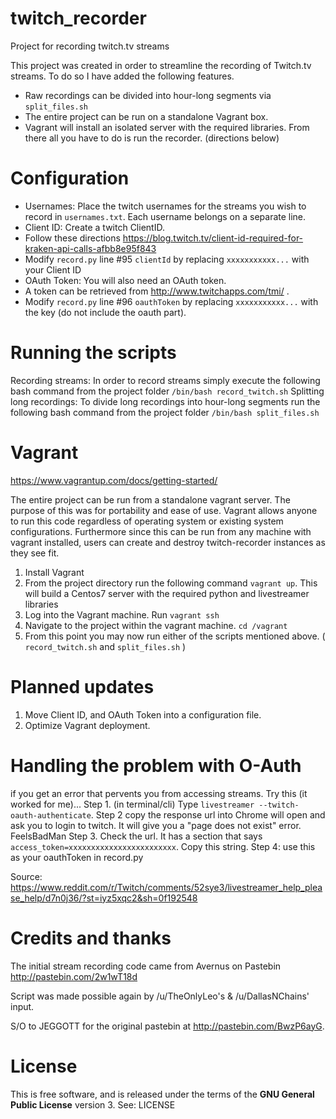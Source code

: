 # twitch_recorder
Project for recording twitch.tv streams

This project was created in order to streamline the recording of Twitch.tv streams.
To do so I have added the following features.

 * Raw recordings can be divided into hour-long segments via `split_files.sh`
 * The entire project can be run on a standalone Vagrant box.
 * Vagrant will install an isolated server with the required libraries. From there all you have to do is run the recorder. (directions below)

# Configuration

* Usernames: Place the twitch usernames for the streams you wish to record in `usernames.txt`. Each username belongs on a separate line.
* Client ID: Create a twitch ClientID.
 * Follow these directions https://blog.twitch.tv/client-id-required-for-kraken-api-calls-afbb8e95f843
 * Modify `record.py` line #95 `clientId` by replacing `xxxxxxxxxxx...` with your Client ID
* OAuth Token: You will also need an OAuth token.
 * A token can be retrieved from http://www.twitchapps.com/tmi/ .
 * Modify `record.py` line #96 `oauthToken` by replacing `xxxxxxxxxxx...` with the key (do not include the oauth part).

# Running the scripts
Recording streams: In order to record streams simply execute the following bash command from the project folder `/bin/bash record_twitch.sh`
Splitting long recordings: To divide long recordings into hour-long segments run the following bash command from the project folder `/bin/bash split_files.sh`

# Vagrant
https://www.vagrantup.com/docs/getting-started/

The entire project can be run from a standalone vagrant server. The purpose of this was for portability and ease of use. Vagrant allows anyone to run this code regardless of operating system or existing system configurations. Furthermore since this can be run from any machine with vagrant installed, users can create and destroy twitch-recorder instances as they see fit.

1. Install Vagrant
2. From the project directory run the following command `vagrant up`. This will build a Centos7 server with the required python and livestreamer libraries
3. Log into the Vagrant machine. Run `vagrant ssh`
4. Navigate to the project within the vagrant machine. `cd /vagrant`
5. From this point you may now run either of the scripts mentioned above. ( `record_twitch.sh` and `split_files.sh` )

# Planned updates
1. Move Client ID, and OAuth Token into a configuration file.
2. Optimize Vagrant deployment.

# Handling the problem with O-Auth
if you get an error that pervents you from accessing streams. Try this (it worked for me)... 
Step 1. (in terminal/cli) Type `livestreamer --twitch-oauth-authenticate`.
Step 2 copy the response url into Chrome will open and ask you to login to twitch. It will give you a "page does not exist" error. FeelsBadMan
Step 3. Check the url. It has a section that says `access_token=xxxxxxxxxxxxxxxxxxxxxxxx`. Copy this string.
Step 4: use this as your oauthToken in record.py

Source: https://www.reddit.com/r/Twitch/comments/52sye3/livestreamer_help_please_help/d7n0j36/?st=iyz5xqc2&sh=0f192548

# Credits and thanks
The initial stream recording code came from Avernus on Pastebin http://pastebin.com/2w1wT18d

Script was made possible again by /u/TheOnlyLeo's & /u/DallasNChains' input.

S/O to JEGGOTT for the original pastebin at http://pastebin.com/BwzP6ayG.

# License
This is free software, and is released under the terms of the **GNU General Public License** version 3.
See: LICENSE
